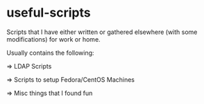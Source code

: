 # useful-scripts
Scripts that I have either written or gathered elsewhere (with some modifications) for work or home.


Usually contains the following:

  => LDAP Scripts
  
  => Scripts to setup Fedora/CentOS Machines
  
  => Misc things that I found fun

